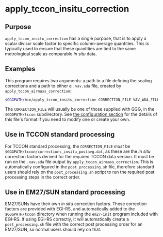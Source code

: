 # apply_tccon_insitu_correction

## Purpose

`apply_tccon_insitu_correction` has a single purpose, that is to apply a scalar divisor scale factor
to specific column-average quantities.
This is typically used to ensure that these quantities are tied to the same metrological scale as
comparable _in situ_ data.

## Examples

This program requires two arguments: a path to a file defining the scaling corrections and
a path to either a `.vav.ada` file, created by `apply_tccon_airmass_correction`:

```bash
$GGGPATH/bin/apply_tccon_insitu_correction CORRECTION_FILE VAV_ADA_FILE
```

The `CORRECTION_FILE` will usually be one of those supplied with GGG, in the `$GGGPATH/tccon` subdirectory.
See [the configuration section](/postproc/corrections/insitu_correction_file.html) for the details of this
file's format if you need to modify one or create your own.

## Use in TCCON standard processing

For TCCON standard processing, the `CORRECTION_FILE` _must_ be `$GGGPATH/tccon/corrections_insitu_postavg.dat`,
as these are the _in situ_ correction factors derived for the required TCCON data version.
It must be run on the `.vav.ada` file output by `apply_tccon_airmass_correction`.
This is automatically configured in the `post_processing.sh` file, therefore standard users should rely on the
`post_processing.sh` script to run the required post processing steps in the correct order.

## Use in EM27/SUN standard processing

EM27/SUNs have their own _in situ_ correction factors.
These correction factors are provided with EGI-RS, and automatically added to the `$GGGPATH/tccon` directory
when running the `em27-init` program included with EGI-RS.
If using EGI-RS correctly, it will automatically create a `post_processing.sh` file with the correct
post processing order for an EM27/SUN, so normal users should rely on that.
